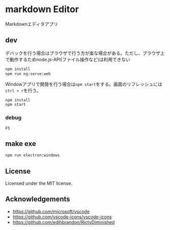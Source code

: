 # markdown Editor

Markdownエディタアプリ

## dev

デバックを行う場合はブラウザで行う方が楽な場合がある。ただし、ブラウザ上で動作するためnode.js-API(ファイル操作など)は利用できない

```bash
npm install
npm run ng:serve:web
```

Windowアプリで開発を行う場合は`npm start`をする。画面のリフレッシュには`ctrl + r`を行う。

```bash
npm install
npm start
```

### debug

`F5`

## make exe

```bash
npm run electron:windows
```

## License

Licensed under the MIT license.

## Acknowledgements

* https://github.com/microsoft/vscode
* https://github.com/vscode-icons/vscode-icons
* https://github.com/edihbrandon/RictyDiminished
